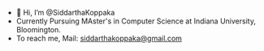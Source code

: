 - 👋 Hi, I’m @SiddarthaKoppaka
- Currently Pursuing MAster's in Computer Science at Indiana University, Bloomington.
- To reach me, Mail: siddarthakoppaka@gmail.com

<!---
SiddarthaKoppaka/SiddarthaKoppaka is a ✨ special ✨ repository because its `README.md` (this file) appears on your GitHub profile.
You can click the Preview link to take a look at your changes.
--->
